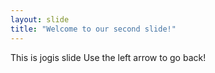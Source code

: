 ```yaml
---
layout: slide
title: "Welcome to our second slide!"
---
```

This is jogis slide
Use the left arrow to go back!